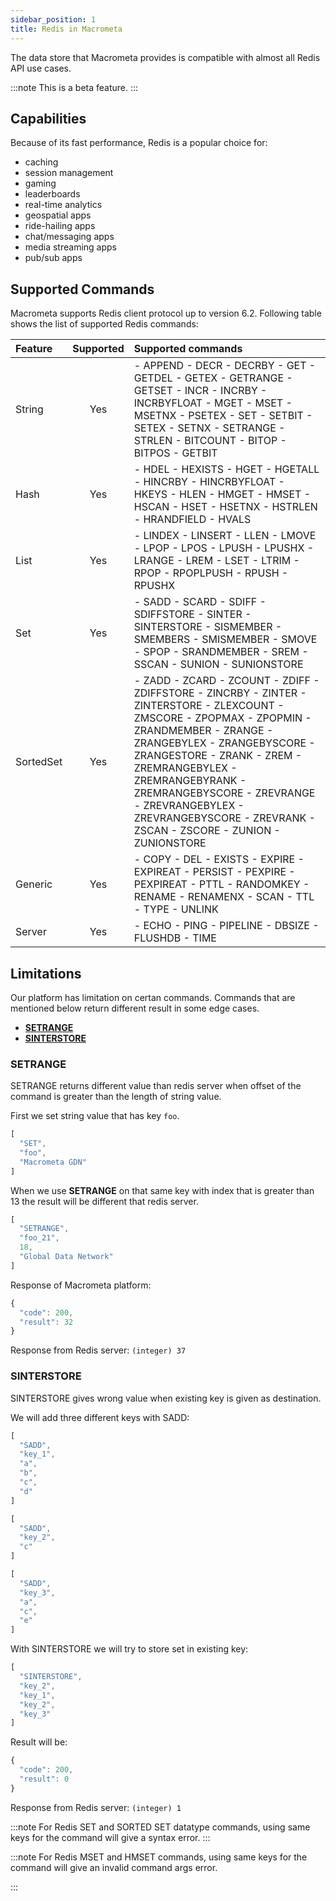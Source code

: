 ```yaml
---
sidebar_position: 1
title: Redis in Macrometa
---
```


The data store that Macrometa provides is compatible with almost all Redis API use cases.

:::note
This is a beta feature.
:::

## Capabilities

Because of its fast performance, Redis is a popular choice for:

- caching
- session management
- gaming
- leaderboards
- real-time analytics
- geospatial apps
- ride-hailing apps
- chat/messaging apps
- media streaming apps
- pub/sub apps

## Supported Commands

Macrometa supports Redis client protocol up to version 6.2. Following table shows the list of supported Redis commands:

| Feature      | Supported | Supported commands     |
| :---        |    :----:   |          :--- |
| String      | Yes       | - APPEND - DECR - DECRBY - GET - GETDEL - GETEX - GETRANGE - GETSET - INCR - INCRBY - INCRBYFLOAT - MGET - MSET - MSETNX - PSETEX - SET - SETBIT - SETEX - SETNX - SETRANGE - STRLEN - BITCOUNT - BITOP - BITPOS - GETBIT   |
| Hash   | Yes        | - HDEL - HEXISTS - HGET - HGETALL - HINCRBY - HINCRBYFLOAT - HKEYS - HLEN - HMGET - HMSET - HSCAN - HSET - HSETNX - HSTRLEN - HRANDFIELD - HVALS      |
| List   | Yes        | - LINDEX - LINSERT - LLEN - LMOVE - LPOP - LPOS - LPUSH - LPUSHX - LRANGE - LREM - LSET - LTRIM - RPOP - RPOPLPUSH - RPUSH - RPUSHX      |
| Set   | Yes        | - SADD - SCARD - SDIFF - SDIFFSTORE - SINTER - SINTERSTORE - SISMEMBER - SMEMBERS - SMISMEMBER - SMOVE - SPOP - SRANDMEMBER - SREM - SSCAN - SUNION - SUNIONSTORE      |
| SortedSet   | Yes        | - ZADD - ZCARD - ZCOUNT - ZDIFF - ZDIFFSTORE - ZINCRBY - ZINTER - ZINTERSTORE - ZLEXCOUNT - ZMSCORE - ZPOPMAX - ZPOPMIN - ZRANDMEMBER - ZRANGE - ZRANGEBYLEX - ZRANGEBYSCORE - ZRANGESTORE - ZRANK - ZREM - ZREMRANGEBYLEX - ZREMRANGEBYRANK - ZREMRANGEBYSCORE - ZREVRANGE - ZREVRANGEBYLEX - ZREVRANGEBYSCORE - ZREVRANK - ZSCAN - ZSCORE - ZUNION - ZUNIONSTORE      |
| Generic   | Yes        | - COPY - DEL - EXISTS - EXPIRE - EXPIREAT - PERSIST - PEXPIRE - PEXPIREAT - PTTL - RANDOMKEY - RENAME - RENAMENX - SCAN - TTL - TYPE - UNLINK      |
| Server   | Yes        | - ECHO - PING - PIPELINE - DBSIZE - FLUSHDB - TIME      |

## Limitations

Our platform has limitation on certan commands. Commands that are mentioned below return different result in some edge cases.

- [**SETRANGE**](#setrange)
- [**SINTERSTORE**](#sinterstore)

### SETRANGE

SETRANGE returns different value than redis server when offset of the command is greater than the length of string value.

First we set string value that has key `foo`.

```js
[
  "SET",
  "foo",
  "Macrometa GDN"
]
```

When we use **SETRANGE** on that same key with index that is greater than 13 the result will be different that redis server.

```js
[
  "SETRANGE",
  "foo_21",
  18,
  "Global Data Network"
]
```

Response of Macrometa platform:

```js
{
  "code": 200,
  "result": 32
}
```

Response from Redis server:
`(integer) 37`

### SINTERSTORE

SINTERSTORE gives wrong value when existing key is given as destination.

We will add three different keys with SADD:

```js
[
  "SADD",
  "key_1",
  "a",
  "b",
  "c",
  "d"
]
```

```js
[
  "SADD",
  "key_2",
  "c"
]
```

```js
[
  "SADD",
  "key_3",
  "a",
  "c",
  "e"
]
```
With SINTERSTORE we will try to store set in existing key:

```js
[
  "SINTERSTORE",
  "key_2",
  "key_1",
  "key_2",
  "key_3"
]
```

Result will be:

```js
{
  "code": 200,
  "result": 0
}
```

Response from Redis server:
`(integer) 1`

:::note
For Redis SET and SORTED SET datatype commands, using same keys for the command will give a syntax error.
:::

:::note
For Redis MSET and HMSET commands, using same keys for the command will give an invalid command args error.

:::
